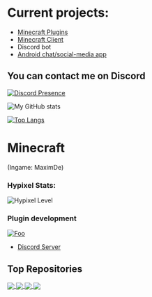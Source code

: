 # Current projects:
- [Minecraft Plugins](https://www.spigotmc.org/resources/authors/1620695/)
- [Minecraft Client](https://discord.gg/ktuyvY2mam)
- Discord bot
- [Android chat/social-media app](https://discord.gg/DnVDBPNydT)

## You can contact me on Discord
[![Discord Presence](https://lanyard.cnrad.dev/api/759334613335670805)](https://discord.com/users/759334613335670805)

![My GitHub stats](https://github-readme-stats.vercel.app/api?username=JavaDevMC&theme=radical&show_icons=true&layout=compact&hide=contribs,prs)

[![Top Langs](https://github-readme-stats.vercel.app/api/top-langs/?username=JavaDevMC&layout=compact&theme=radical&show_icons=true)](https://github.com/anuraghazra/github-readme-stats)


# Minecraft
(Ingame: MaximDe)

### Hypixel Stats:
![Hypixel Level](https://hypixel.paniek.de/signature/6d01fd6b43ec4294b4f700dd3c330648/general-tooltip)

### Plugin development
[![Foo](https://media.discordapp.net/attachments/895012337982001153/1042453946599473222/sasdasdasd.png)](https://www.spigotmc.org/resources/authors/1620695/)

- [Discord Server](https://discord.gg/gbqF32Qsv2)

## Top Repositories



<a href="https://github.com/JavaDevMC/SimpleLobby">
  <img align="center" src="https://denvercoder1-github-readme-stats.vercel.app/api/pin/?username=JavaDevMC&repo=SimpleLobby&theme=react&bg_color=1F222E&title_color=F85D7F&hide_border=true&icon_color=F8D866&show_icons=true" />
</a>

<a href="https://github.com/JavaDevMC/Advanced-IP-Logger">
  <img align="center" src="[https://github-readme-stats.vercel.app/api/pin/?username=anuraghazra&repo=convoychat](https://denvercoder1-github-readme-stats.vercel.app/api/pin/?username=JavaDevMC&repo=Advanced-IP-Logger&theme=react&bg_color=1F222E&title_color=F85D7F&hide_border=true&icon_color=F8D866&show_icons=true)" />
</a>

<a href="https://github.com/JavaDevMC/RandomMOTD">
  <img align="center" src="https://denvercoder1-github-readme-stats.vercel.app/api/pin/?username=JavaDevMC&repo=RandomMOTD&theme=react&bg_color=1F222E&title_color=F85D7F&hide_border=true&icon_color=F8D866&show_icons=true" />
</a>

<a href="https://github.com/JavaDevMC/SimpleMobRide">
  <img align="center" src="[https://github-readme-stats.vercel.app/api/pin/?username=anuraghazra&repo=convoychat](https://denvercoder1-github-readme-stats.vercel.app/api/pin/?username=JavaDevMC&repo=SimpleMobRide&theme=react&bg_color=1F222E&title_color=F85D7F&hide_border=true&icon_color=F8D866&show_icons=true)" />
</a>

